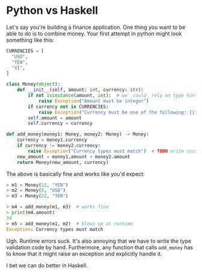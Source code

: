 # Python vs Haskell

Let's say you're building a finance application. One thing you want to be able to do is to combine money. Your first attempt in python might look something like this:

```python
CURRENCIES = [
  "USD",
  "YEN",
  "XI",
]

class Money(object):
    def __init__(self, amount: int, currency: str):
        if not isinstance(amount, int):  # we _could_ rely on type hints but better safe than sorry
            raise Exception("Amount must be integer")
        if currency not in CURRENCIES:
            raise Exception("Currency must be one of the following: {}".format(CURRENCIES))
        self.amount = amount
        self.currency = currency

def add_money(money1: Money, money2: Money) -> Money:
    currency = money1.currency
    if currency != money2.currency:
        raise Exception("Currency types must match")  # TODO write custom Exception
    new_amount = money1.amount + money2.amount
    return Money(new_amount, currency)
```

The above is basically fine and works like you'd expect:
```python
> m1 = Money(12, "YEN")
> m2 = Money(8, "USD")
> m3 = Money(22, "YEN")

> m4 = add_money(m1, m3)  # works fine
> print(m4.amount)
34
> m5 = add_money(m1, m2)  # blows up at runtime
Exception: Currency types must match
```

Ugh. Runtime errors suck. It's also annoying that we have to write the type validation code by hand. Furthermore, any function that calls `add_money` has to _know_ that it might raise an exception and explicitly handle it.

I bet we can do better in Haskell.
